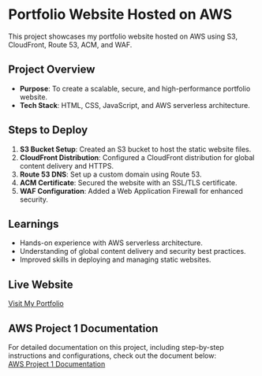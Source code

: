 # Portfolio Website Hosted on AWS

This project showcases my portfolio website hosted on AWS using S3, CloudFront, Route 53, ACM, and WAF.

## Project Overview
- **Purpose**: To create a scalable, secure, and high-performance portfolio website.
- **Tech Stack**: HTML, CSS, JavaScript, and AWS serverless architecture.

## Steps to Deploy
1. **S3 Bucket Setup**: Created an S3 bucket to host the static website files.
2. **CloudFront Distribution**: Configured a CloudFront distribution for global content delivery and HTTPS.
3. **Route 53 DNS**: Set up a custom domain using Route 53.
4. **ACM Certificate**: Secured the website with an SSL/TLS certificate.
5. **WAF Configuration**: Added a Web Application Firewall for enhanced security.

## Learnings
- Hands-on experience with AWS serverless architecture.
- Understanding of global content delivery and security best practices.
- Improved skills in deploying and managing static websites.

## Live Website
[Visit My Portfolio](https://www.pvsdeepak.click)

## AWS Project 1 Documentation
For detailed documentation on this project, including step-by-step instructions and configurations, check out the document below:  
[AWS Project 1 Documentation](https://drive.google.com/file/d/1z3D3HyPsFGDre7goUF6cp_llF7_s-JgE/view)